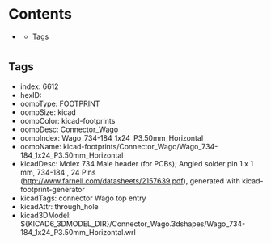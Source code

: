 



Contents
========

* [](#)
	* [Tags](#tags)

# 

## Tags

- index: 6612
- hexID: 
- oompType: FOOTPRINT
- oompSize: kicad
- oompColor: kicad-footprints
- oompDesc: Connector_Wago
- oompIndex: Wago_734-184_1x24_P3.50mm_Horizontal
- oompName: kicad-footprints/Connector_Wago/Wago_734-184_1x24_P3.50mm_Horizontal
- kicadDesc: Molex 734 Male header (for PCBs); Angled solder pin 1 x 1 mm, 734-184 , 24 Pins (http://www.farnell.com/datasheets/2157639.pdf), generated with kicad-footprint-generator
- kicadTags: connector Wago  top entry
- kicadAttr: through_hole
- kicad3DModel: ${KICAD6_3DMODEL_DIR}/Connector_Wago.3dshapes/Wago_734-184_1x24_P3.50mm_Horizontal.wrl
